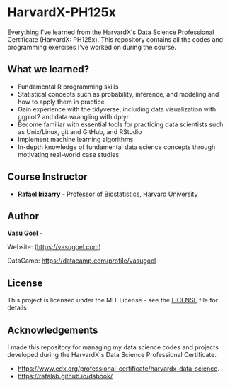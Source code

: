# HarvardX-PH125x

Everything I've learned from the HarvardX's Data Science Professional Certificate (HarvardX: PH125x). This repository contains all the codes and programming exercises I've worked on during the course.


## What we learned? 
* Fundamental R programming skills
* Statistical concepts such as probability, inference, and modeling and how to apply them in practice
* Gain experience with the tidyverse, including data visualization with ggplot2 and data wrangling with dplyr
* Become familiar with essential tools for practicing data scientists such as Unix/Linux, git and GitHub, and RStudio
* Implement machine learning algorithms
* In-depth knowledge of fundamental data science concepts through motivating real-world case studies

## Course Instructor

* **Rafael Irizarry** - Professor of Biostatistics, Harvard University


## Author

**Vasu Goel** -

Website: (https://vasugoel.com)

DataCamp: https://datacamp.com/profile/vasugoel

## License

This project is licensed under the MIT License - see the [LICENSE](https://github.com/VasuGoel/harvardx-ph125x/blob/master/LICENSE) file for details


## Acknowledgements
I made this repository for managing my data science codes and projects developed during the HarvardX's Data Science Professional Certificate.

* https://www.edx.org/professional-certificate/harvardx-data-science.
* https://rafalab.github.io/dsbook/

